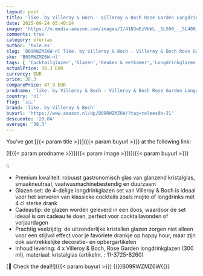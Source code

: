 ```yaml
---
layout: post
title: 'like. by Villeroy & Boch - Villeroy & Boch Rose Garden Longdrink Beker  Set 4-dlg 151mm'
date: 2025-09-24 05:40:14
image: 'https://m.media-amazon.com/images/I/41N3wEzVkWL._SL500_._SL400_.jpg'
comments: true
category: ofertas
author: 'tole.es'
slug: 'B09RWZMZ6W-nl like. by Villeroy & Boch - Villeroy & Boch Rose Garden...'
sku: 'B09RWZMZ6W-nl'
tags: [ 'Cocktailglazen','Glazen','Keuken & eetkamer','Longdrinkglazen','Serviesgoed','Wonen & keuken','like. by villeroy & boch','🇳🇱', ]
actualPrice: 38.3 EUR
currency: EUR
price: 38.3
comparePrice: 47.9 EUR
prodname: 'like. by Villeroy & Boch - Villeroy & Boch Rose Garden Longdrink Beker  Set 4-dlg 151mm'
country: 'nl'
flag: '🇳🇱'
brand: 'like. by Villeroy & Boch'
buyurl: 'https://www.amazon.nl/dp/B09RWZMZ6W/?tag=tolees0b-21'
descuento: '20.04'
average: '38.3'
---
```


You've got [{{< param title >}}]({{< param buyurl >}}) at the following link:

[![{{< param prodname >}}]({{< param image >}})]({{< param buyurl >}})

ℹ️:

- Premium kwaliteit: robuust gastronomisch glas van glanzend kristalglas, smaakneutraal, vaatwasmachinebestendig en duurzaam
- Glazen set: de 4-delige longdrinkglazen set van Villeroy & Boch is ideaal voor het serveren van klassieke cocktails zoals mojito of longdrinks met 4 cl sterke drank
- Cadeautip: de glazen worden geleverd in een doos, waardoor de set ideaal is om cadeau te doen, perfect voor cocktailavonden of verjaardagen
- Prachtig veelzijdig: de uitzonderlijke kristallen glazen zorgen niet alleen voor een stijlvol effect voor je favoriete drankje op happy hour, maar zijn ook aantrekkelijke decoratie- en opbergartikelen
- Inhoud levering: 4 x Villeroy & Boch, Rose Garden longdrinkglazen (300 ml), materiaal: kristalglas (artikelnr. : 11-3725-8260)

[🛒 Check the deal!!]({{< param buyurl >}})
{{<world>}}B09RWZMZ6W{{</world>}}
